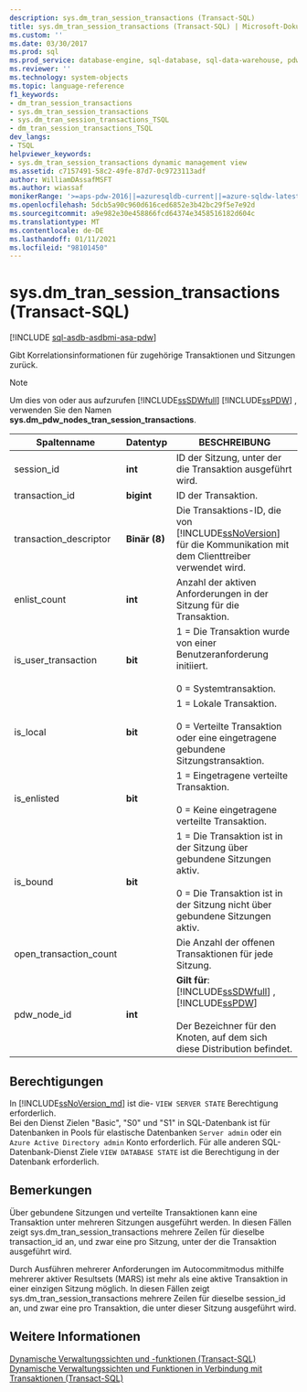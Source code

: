 ```yaml
---
description: sys.dm_tran_session_transactions (Transact-SQL)
title: sys.dm_tran_session_transactions (Transact-SQL) | Microsoft-Dokumentation
ms.custom: ''
ms.date: 03/30/2017
ms.prod: sql
ms.prod_service: database-engine, sql-database, sql-data-warehouse, pdw
ms.reviewer: ''
ms.technology: system-objects
ms.topic: language-reference
f1_keywords:
- dm_tran_session_transactions
- sys.dm_tran_session_transactions
- sys.dm_tran_session_transactions_TSQL
- dm_tran_session_transactions_TSQL
dev_langs:
- TSQL
helpviewer_keywords:
- sys.dm_tran_session_transactions dynamic management view
ms.assetid: c7157491-58c2-49fe-87d7-0c9723113adf
author: WilliamDAssafMSFT
ms.author: wiassaf
monikerRange: '>=aps-pdw-2016||=azuresqldb-current||=azure-sqldw-latest||>=sql-server-2016||>=sql-server-linux-2017||=azuresqldb-mi-current'
ms.openlocfilehash: 5dcb5a90c960d616ced6852e3b42bc29f5e7e92d
ms.sourcegitcommit: a9e982e30e458866fcd64374e3458516182d604c
ms.translationtype: MT
ms.contentlocale: de-DE
ms.lasthandoff: 01/11/2021
ms.locfileid: "98101450"
---
```

# <a name="sysdm_tran_session_transactions-transact-sql"></a>sys.dm_tran_session_transactions (Transact-SQL)
[!INCLUDE [sql-asdb-asdbmi-asa-pdw](../../includes/applies-to-version/sql-asdb-asdbmi-asa-pdw.md)]

  Gibt Korrelationsinformationen für zugehörige Transaktionen und Sitzungen zurück.  
  
> [!NOTE]  
>  Um dies von oder aus aufzurufen [!INCLUDE[ssSDWfull](../../includes/sssdwfull-md.md)] [!INCLUDE[ssPDW](../../includes/sspdw-md.md)] , verwenden Sie den Namen **sys.dm_pdw_nodes_tran_session_transactions**.  
  
|Spaltenname|Datentyp|BESCHREIBUNG|  
|-----------------|---------------|-----------------|  
|session_id|**int**|ID der Sitzung, unter der die Transaktion ausgeführt wird.|  
|transaction_id|**bigint**|ID der Transaktion.|  
|transaction_descriptor|**Binär (8)**|Die Transaktions-ID, die von [!INCLUDE[ssNoVersion](../../includes/ssnoversion-md.md)] für die Kommunikation mit dem Clienttreiber verwendet wird.|  
|enlist_count|**int**|Anzahl der aktiven Anforderungen in der Sitzung für die Transaktion.|  
|is_user_transaction|**bit**|1 = Die Transaktion wurde von einer Benutzeranforderung initiiert.<br /><br /> 0 = Systemtransaktion.|  
|is_local|**bit**|1 = Lokale Transaktion.<br /><br /> 0 = Verteilte Transaktion oder eine eingetragene gebundene Sitzungstransaktion.|  
|is_enlisted|**bit**|1 = Eingetragene verteilte Transaktion.<br /><br /> 0 = Keine eingetragene verteilte Transaktion.|  
|is_bound|**bit**|1 = Die Transaktion ist in der Sitzung über gebundene Sitzungen aktiv.<br /><br /> 0 = Die Transaktion ist in der Sitzung nicht über gebundene Sitzungen aktiv.|  
|open_transaction_count||Die Anzahl der offenen Transaktionen für jede Sitzung.|  
|pdw_node_id|**int**|**Gilt für**: [!INCLUDE[ssSDWfull](../../includes/sssdwfull-md.md)] , [!INCLUDE[ssPDW](../../includes/sspdw-md.md)]<br /><br /> Der Bezeichner für den Knoten, auf dem sich diese Distribution befindet.|  
  
## <a name="permissions"></a>Berechtigungen

In [!INCLUDE[ssNoVersion_md](../../includes/ssnoversion-md.md)] ist die- `VIEW SERVER STATE` Berechtigung erforderlich.   
Bei den Dienst Zielen "Basic", "S0" und "S1" in SQL-Datenbank ist für Datenbanken in Pools für elastische Datenbanken `Server admin` oder ein `Azure Active Directory admin` Konto erforderlich. Für alle anderen SQL-Datenbank-Dienst Ziele `VIEW DATABASE STATE` ist die Berechtigung in der Datenbank erforderlich.   

## <a name="remarks"></a>Bemerkungen  
 Über gebundene Sitzungen und verteilte Transaktionen kann eine Transaktion unter mehreren Sitzungen ausgeführt werden. In diesen Fällen zeigt sys.dm_tran_session_transactions mehrere Zeilen für dieselbe transaction_id an, und zwar eine pro Sitzung, unter der die Transaktion ausgeführt wird.  
  
 Durch Ausführen mehrerer Anforderungen im Autocommitmodus mithilfe mehrerer aktiver Resultsets (MARS) ist mehr als eine aktive Transaktion in einer einzigen Sitzung möglich. In diesen Fällen zeigt sys.dm_tran_session_transactions mehrere Zeilen für dieselbe session_id an, und zwar eine pro Transaktion, die unter dieser Sitzung ausgeführt wird.  
  
## <a name="see-also"></a>Weitere Informationen  
 [Dynamische Verwaltungssichten und -funktionen &#40;Transact-SQL&#41;](~/relational-databases/system-dynamic-management-views/system-dynamic-management-views.md)   
 [Dynamische Verwaltungssichten und Funktionen in Verbindung mit Transaktionen &#40;Transact-SQL&#41;](../../relational-databases/system-dynamic-management-views/transaction-related-dynamic-management-views-and-functions-transact-sql.md)  
  
  


